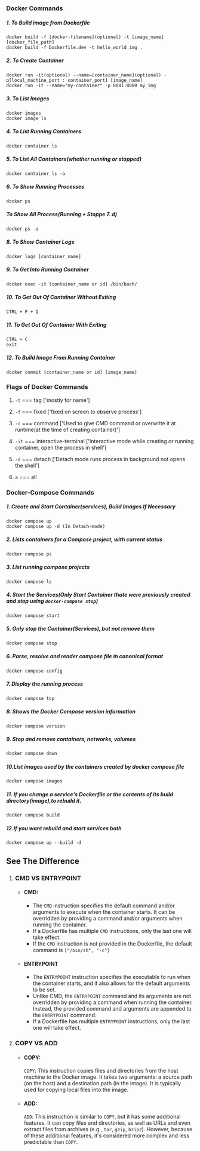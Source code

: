 ### Docker Commands

##### 1. To Build image from Dockerfile
```
docker build -f [docker-filename](optional) -t [image_name] [docker_file_path]
docker build -f Dockerfile.dev -t hello_world_img .
```


##### 2. To Create Container
```
docker run -it(optional) --name=[container_name](optional) -p[local_machine_port : container_port] [image_name] 
docker run -it --name="my-container" -p 8081:8080 my_img
```


##### 3. To List Images
```
docker images
docker image ls
```


##### 4. To List Running Containers
```
docker container ls
```


##### 5. To List All Containers(whether running or stopped)
```
docker container ls -a
```

#####  6. To Show Running Processes
```
docker ps
```

##### To Show All Process(Running + Stoppe 7. d)
```
docker ps -a
```

#####  8. To Show Container Logs
```
docker logs [container_name]
```

#####  9. To Get Into Running Container 
```
docker exec -it [container_name or id] /bin/bash/
```


##### 10. To Get Out Of Container Without Exiting
```
CTRL + P + Q
```


##### 11. To Get Out Of Container With Exiting
```
CTRL + C
exit
```


##### 12. To Build Image From Running Container
```
docker commit [container_name or id] [image_name]
```


### Flags of Docker Commands

1. `-t` === tag ['mostly for name']

2. `-f` === fixed ['fixed on screen to observe process']

3. `-c` === command ['Used to give CMD command or overwrite it at runtime(at the time of creating container)']

4. `-it` === interactive-terminal ['Interactive mode while creating or running container, open the process in shell']

5. `-d` === detach ['Detach mode runs process in background not opens the shell']


6. `a` === all


### Docker-Compose Commands

##### 1. Create and Start Container(services), Build Images If Necessary
```
docker compose up
docker compose up -d (In Detach-mode)
```

##### 2. Lists containers for a Compose project, with current status
```
docker compose ps
```

##### 3. List running compose projects
```
docker compose ls
```

##### 4. Start the Services(Only Start Container thate were previously created and stop using `docker-compose stop`)
```
docker compose start
```

##### 5. Only stop the Container(Services), but not remove them
```
docker compose stop
```

##### 6. Parse, resolve and render compose file in canonical format
```
docker compose config
```

##### 7. Display the running process
```
docker compose top
```

##### 8. Shows the Docker Compose version information
```
docker compose version
```

##### 9. Stop and remove containers, networks, volumes
```
docker compose down
```

##### 10.List images used by the containers created by docker compose file
```
docker compose images
```

##### 11. If you change a service's Dockerfile or the contents of its build directory(image),to rebuild it.
```
docker compose build
```


##### 12.If you want rebuild and start services both
```
docker compose up --build -d
```

## See The Difference

1. ### CMD VS ENTRYPOINT

    - #### CMD:
        - The `CMD` instruction specifies the default command and/or arguments to execute when the container starts. It can be overridden by providing a command and/or arguments when running the container.
        - If a Dockerfile has multiple `CMD` instructions, only the last one will take effect.
        - If the `CMD` instruction is not provided in the Dockerfile, the default command is `["/bin/sh", "-c"]`

    - #### ENTRYPOINT
        - The `ENTRYPOINT` instruction specifies the executable to run when the container starts, and it also allows for the default arguments to be set.
        - Unlike CMD, the `ENTRYPOINT` command and its arguments are not overridden by providing a command when running the container. Instead, the provided command and arguments are appended to the `ENTRYPOINT` command.
        - If a Dockerfile has multiple `ENTRYPOINT` instructions, only the last one will take effect.

2. ### COPY VS ADD
    - #### COPY:
        `COPY`: This instruction copies files and directories from the host machine to the Docker image. It takes two arguments: a source path (on the host) and a destination path (in the image). It is typically used for copying local files into the image.
    
    - #### ADD:
        `ADD`: This instruction is similar to `COPY`, but it has some additional features. It can copy files and directories, as well as URLs and even extract files from archives (e.g., `tar`, `gzip`, `bzip2`). However, because of these additional features, it's considered more complex and less predictable than `COPY`.
